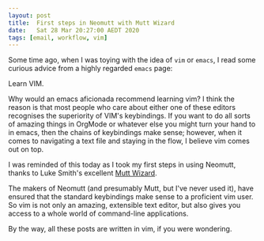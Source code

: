 ```yaml
---
layout: post
title:  First steps in Neomutt with Mutt Wizard
date:   Sat 28 Mar 20:27:00 AEDT 2020
tags: [email, workflow, vim]
---
```


Some time ago, when I was toying with the idea of `vim` or `emacs`, I read some curious advice from a highly regarded `emacs` page:

Learn VIM.

Why would an emacs aficionada recommend learning vim?  I think the reason is that most people who care about either one of these editors recognises the superiority of VIM's keybindings.  If you want to do all sorts of amazing things in OrgMode or whatever else you might turn your hand to in emacs, then the chains of keybindings make sense; however, when it comes to navigating a text file and staying in the flow, I believe vim comes out on top.

I was reminded of this today as I took my first steps in using Neomutt, thanks to Luke Smith's excellent [Mutt Wizard](https://github.com/LukeSmithxyz/mutt-wizard).

The makers of Neomutt (and presumably Mutt, but I've never used it), have ensured that the standard keybindings make sense to a proficient vim user.  So vim is not only an amazing, extensible text editor, but also gives you access to a whole world of command-line applications.

By the way, all these posts are written in vim, if you were wondering.
